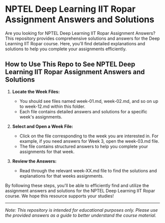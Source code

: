 # NPTEL Deep Learning IIT Ropar Assignment Answers and Solutions

Are you looking for NPTEL Deep Learning IIT Ropar Assignment Answers? This repository provides comprehensive solutions and answers for the Deep Learning IIT Ropar course. Here, you'll find detailed explanations and solutions to help you complete your assignments efficiently.

## How to Use This Repo to See NPTEL Deep Learning IIT Ropar Assignment Answers and Solutions

1. **Locate the Week Files:**
   - You should see files named week-01.md, week-02.md, and so on up to week-12.md within this folder.
   - Each file contains detailed answers and solutions for a specific week's assignments.

2. **Select and Open a Week File:**
   - Click on the file corresponding to the week you are interested in. For example, if you need answers for Week 3, open the week-03.md file.
   - The file contains structured answers to help you complete your assignments for that week.

3. **Review the Answers:**
   - Read through the relevant week-XX.md file to find the solutions and explanations for that weeks assignments.

By following these steps, you'll be able to efficiently find and utilize the assignment answers and solutions for the NPTEL Deep Learning IIT Ropar course. We hope this resource supports your studies!

---
*Note: This repository is intended for educational purposes only. Please use the provided answers as a guide to better understand the course material.*